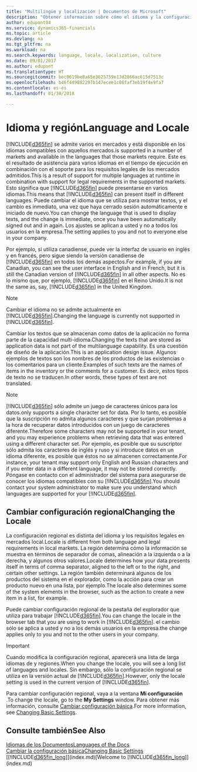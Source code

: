 ```yaml
---
title: "Multilingüe y localización | Documentos de Microsoft"
description: "Obtener información sobre cómo el idioma y la configuración regional influyen en su experiencia en Finance and Operations, Business edition."
author: edupont04
ms.service: dynamics365-financials
ms.topic: article
ms.devlang: na
ms.tgt_pltfrm: na
ms.workload: na
ms.search.keywords: language, locale, localization, culture
ms.date: 09/01/2017
ms.author: edupont
ms.translationtype: HT
ms.sourcegitcommit: bec0619be0a65e3625759e13d2866ac615d7513c
ms.openlocfilehash: b46f4d9882297b147ecee1c86faf3eb19f4e9fa7
ms.contentlocale: es-es
ms.lasthandoff: 01/30/2018

---
```

# <a name="language-and-locale"></a><span data-ttu-id="7acad-103">Idioma y región</span><span class="sxs-lookup"><span data-stu-id="7acad-103">Language and Locale</span></span>
[!INCLUDE[d365fin](includes/d365fin_md.md)] <span data-ttu-id="7acad-104"> se admite varios en mercados y está disponible en los idiomas compatibles con aquellos mercados.</span><span class="sxs-lookup"><span data-stu-id="7acad-104">is supported in a number of markets and available in the languages that those markets require.</span></span> <span data-ttu-id="7acad-105">Este es el resultado de asistencia para varios idiomas en el tiempo de ejecución en combinación con el soporte para los requisitos legales de los mercados admitidos.</span><span class="sxs-lookup"><span data-stu-id="7acad-105">This is a result of support for multiple languages at runtime in combination with support for legal requirements in the supported markets.</span></span> <span data-ttu-id="7acad-106">Esto significa que [!INCLUDE[d365fin](includes/d365fin_md.md)] puede presentarse en varios idiomas.</span><span class="sxs-lookup"><span data-stu-id="7acad-106">This means that [!INCLUDE[d365fin](includes/d365fin_md.md)] can present itself in different languages.</span></span> <span data-ttu-id="7acad-107">Puede cambiar el idioma que se utiliza para mostrar textos, y el cambio es inmediato, una vez que haya cerrado sesión automáticamente e iniciado de nuevo.</span><span class="sxs-lookup"><span data-stu-id="7acad-107">You can change the language that is used to display texts, and the change is immediate, once you have been automatically signed out and in again.</span></span> <span data-ttu-id="7acad-108">Los ajustes se aplican a usted y no a todos los usuarios en la empresa.</span><span class="sxs-lookup"><span data-stu-id="7acad-108">The setting applies to you and not to everyone else in your company.</span></span>  

<span data-ttu-id="7acad-109">Por ejemplo, si utiliza canadiense, puede ver la interfaz de usuario en inglés y en francés, pero sigue siendo la versión canadiense de [!INCLUDE[d365fin](includes/d365fin_md.md)] en todos los demás aspectos.</span><span class="sxs-lookup"><span data-stu-id="7acad-109">For example, if you are Canadian, you can see the user interface in English and in French, but it is still the Canadian version of [!INCLUDE[d365fin](includes/d365fin_md.md)] in all other aspects.</span></span> <span data-ttu-id="7acad-110">No es lo mismo que, por ejemplo, [!INCLUDE[d365fin](includes/d365fin_md.md)] en el Reino Unido.</span><span class="sxs-lookup"><span data-stu-id="7acad-110">It is not the same as, say, [!INCLUDE[d365fin](includes/d365fin_md.md)] in the United Kingdom.</span></span>  

> [!NOTE]  
>  <span data-ttu-id="7acad-111">Cambiar el idioma no se admite actualmente en [!INCLUDE[d365fin](includes/d365fin_md.md)].</span><span class="sxs-lookup"><span data-stu-id="7acad-111">Changing the language is currently not supported in [!INCLUDE[d365fin](includes/d365fin_md.md)].</span></span>

<span data-ttu-id="7acad-112">Cambiar los textos que se almacenan como datos de la aplicación no forma parte de la capacidad multi-idioma.</span><span class="sxs-lookup"><span data-stu-id="7acad-112">Changing the texts that are stored as application data is not part of the multilanguage capability.</span></span> <span data-ttu-id="7acad-113">Es una cuestión de diseño de la aplicación.</span><span class="sxs-lookup"><span data-stu-id="7acad-113">This is an application design issue.</span></span> <span data-ttu-id="7acad-114">Algunos ejemplos de textos son los nombres de los productos de las existencias o los comentarios para un cliente.</span><span class="sxs-lookup"><span data-stu-id="7acad-114">Examples of such texts are the names of items in the inventory or the comments for a customer.</span></span> <span data-ttu-id="7acad-115">Es decir, estos tipos de texto no se traducen.</span><span class="sxs-lookup"><span data-stu-id="7acad-115">In other words, these types of text are not translated.</span></span>  

> [!NOTE]  
>  [!INCLUDE[d365fin](includes/d365fin_md.md)] <span data-ttu-id="7acad-116"> sólo admite un juego de caracteres únicos para los datos.</span><span class="sxs-lookup"><span data-stu-id="7acad-116">only supports a single character set for data.</span></span> <span data-ttu-id="7acad-117">Por lo tanto, es posible que la suscripción no admita algunos caracteres y que surjan problemas a la hora de recuperar datos introducidos con un juego de caracteres diferente.</span><span class="sxs-lookup"><span data-stu-id="7acad-117">Therefore some characters may not be supported in your tenant, and you may experience problems when retrieving data that was entered using a different character set.</span></span> <span data-ttu-id="7acad-118">Por ejemplo, es posible que su suscriptor sólo admita los caracteres de inglés y ruso y si introduce datos en un idioma diferente, es posible que éstos no se almacenen correctamente.</span><span class="sxs-lookup"><span data-stu-id="7acad-118">For instance, your tenant may support only English and Russian characters and if you enter data in a different language, it may not be stored correctly.</span></span> <span data-ttu-id="7acad-119">Póngase en contacto con el administrador del sistema para asegurarse de conocer los idiomas compatibles con su [!INCLUDE[d365fin](includes/d365fin_md.md)].</span><span class="sxs-lookup"><span data-stu-id="7acad-119">You should contact your system administrator to make sure you understand which languages are supported for your [!INCLUDE[d365fin](includes/d365fin_md.md)].</span></span>  

## <a name="changing-the-locale"></a><span data-ttu-id="7acad-120">Cambiar configuración regional</span><span class="sxs-lookup"><span data-stu-id="7acad-120">Changing the Locale</span></span>
<span data-ttu-id="7acad-121">La configuración regional es distinta del idioma y los requisitos legales en mercados local.</span><span class="sxs-lookup"><span data-stu-id="7acad-121">Locale is different from both language and legal requirements in local markets.</span></span> <span data-ttu-id="7acad-122">La región determina cómo la información se muestra en términos de separador de comas, alineación a la izquierda o a la derecha, y algunos otros valores.</span><span class="sxs-lookup"><span data-stu-id="7acad-122">Locale determines how your data presents itself in terms of comma separator, aligned to the left or to the right, and certain other settings.</span></span> <span data-ttu-id="7acad-123">La región también determinará algunos de los productos del sistema en el explorador, como la acción para crear un producto nuevo en una lista, por ejemplo.</span><span class="sxs-lookup"><span data-stu-id="7acad-123">The locale also determines some of the system elements in the browser, such as the action to create a new item in a list, for example.</span></span>  

<span data-ttu-id="7acad-124">Puede cambiar configuración regional de la pestaña del explorador que utiliza para trabajar [!INCLUDE[d365fin](includes/d365fin_md.md)].</span><span class="sxs-lookup"><span data-stu-id="7acad-124">You can change the locale in the browser tab that you are using to work in [!INCLUDE[d365fin](includes/d365fin_md.md)].</span></span> <span data-ttu-id="7acad-125">el cambio sólo se aplica a usted y no a los demás usuarios en la empresa.</span><span class="sxs-lookup"><span data-stu-id="7acad-125">the change applies only to you and not to the other users in your company.</span></span>  

> [!IMPORTANT]  
>  <span data-ttu-id="7acad-126">Cuando modifica la configuración regional, aparecerá una lista de larga idiomas de y regiones.</span><span class="sxs-lookup"><span data-stu-id="7acad-126">When you change the locale, you will see a long list of languages and locales.</span></span> <span data-ttu-id="7acad-127">Sin embargo, sólo la configuración regional se utiliza en la versión actual de [!INCLUDE[d365fin](includes/d365fin_md.md)].</span><span class="sxs-lookup"><span data-stu-id="7acad-127">However, only the locale setting is used in the current version of [!INCLUDE[d365fin](includes/d365fin_md.md)].</span></span>  

<span data-ttu-id="7acad-128">Para cambiar configuración regional, vaya a la ventana **Mi configuración** .</span><span class="sxs-lookup"><span data-stu-id="7acad-128">To change the locale, go to the **My Settings** window.</span></span> <span data-ttu-id="7acad-129">Para obtener más información, consulte [Cambiar configuración básica](ui-change-basic-settings.md).</span><span class="sxs-lookup"><span data-stu-id="7acad-129">For more information, see [Changing Basic Settings](ui-change-basic-settings.md).</span></span>  

## <a name="see-also"></a><span data-ttu-id="7acad-130">Consulte también</span><span class="sxs-lookup"><span data-stu-id="7acad-130">See Also</span></span>  
[<span data-ttu-id="7acad-131">Idiomas de los Documentos</span><span class="sxs-lookup"><span data-stu-id="7acad-131">Languages of the Docs</span></span>](about-languages.md)  
[<span data-ttu-id="7acad-132">Cambiar la configuración básica</span><span class="sxs-lookup"><span data-stu-id="7acad-132">Changing Basic Settings</span></span>](ui-change-basic-settings.md)  
<span data-ttu-id="7acad-133">[[!INCLUDE[d365fin_long](includes/d365fin_long_md.md)]](index.md)</span><span class="sxs-lookup"><span data-stu-id="7acad-133">[Welcome to [!INCLUDE[d365fin_long](includes/d365fin_long_md.md)]](index.md)</span></span>  

